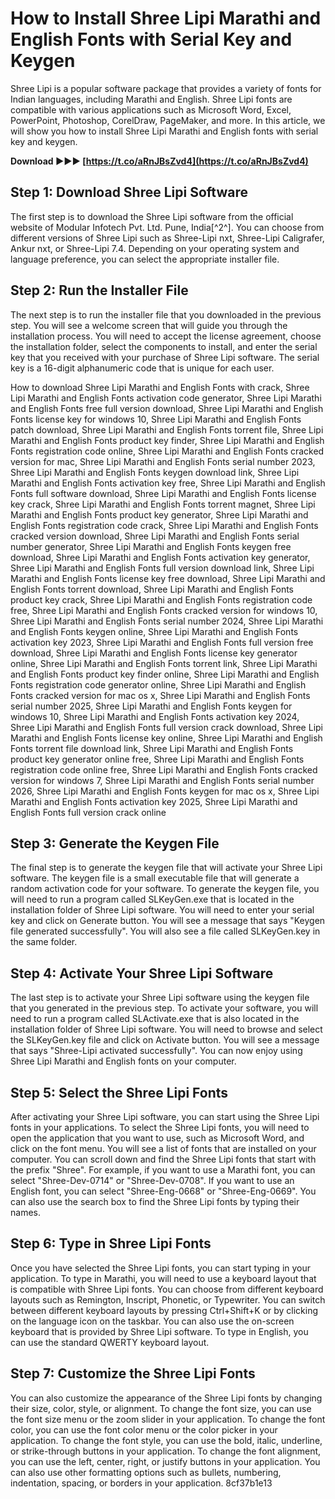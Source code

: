 
 
# How to Install Shree Lipi Marathi and English Fonts with Serial Key and Keygen
 
Shree Lipi is a popular software package that provides a variety of fonts for Indian languages, including Marathi and English. Shree Lipi fonts are compatible with various applications such as Microsoft Word, Excel, PowerPoint, Photoshop, CorelDraw, PageMaker, and more. In this article, we will show you how to install Shree Lipi Marathi and English fonts with serial key and keygen.
 
**Download ►►► [https://t.co/aRnJBsZvd4](https://t.co/aRnJBsZvd4)**


 
## Step 1: Download Shree Lipi Software
 
The first step is to download the Shree Lipi software from the official website of Modular Infotech Pvt. Ltd. Pune, India[^2^]. You can choose from different versions of Shree Lipi such as Shree-Lipi nxt, Shree-Lipi Caligrafer, Ankur nxt, or Shree-Lipi 7.4. Depending on your operating system and language preference, you can select the appropriate installer file.
 
## Step 2: Run the Installer File
 
The next step is to run the installer file that you downloaded in the previous step. You will see a welcome screen that will guide you through the installation process. You will need to accept the license agreement, choose the installation folder, select the components to install, and enter the serial key that you received with your purchase of Shree Lipi software. The serial key is a 16-digit alphanumeric code that is unique for each user.
 
How to download Shree Lipi Marathi and English Fonts with crack,  Shree Lipi Marathi and English Fonts activation code generator,  Shree Lipi Marathi and English Fonts free full version download,  Shree Lipi Marathi and English Fonts license key for windows 10,  Shree Lipi Marathi and English Fonts patch download,  Shree Lipi Marathi and English Fonts torrent file,  Shree Lipi Marathi and English Fonts product key finder,  Shree Lipi Marathi and English Fonts registration code online,  Shree Lipi Marathi and English Fonts cracked version for mac,  Shree Lipi Marathi and English Fonts serial number 2023,  Shree Lipi Marathi and English Fonts keygen download link,  Shree Lipi Marathi and English Fonts activation key free,  Shree Lipi Marathi and English Fonts full software download,  Shree Lipi Marathi and English Fonts license key crack,  Shree Lipi Marathi and English Fonts torrent magnet,  Shree Lipi Marathi and English Fonts product key generator,  Shree Lipi Marathi and English Fonts registration code crack,  Shree Lipi Marathi and English Fonts cracked version download,  Shree Lipi Marathi and English Fonts serial number generator,  Shree Lipi Marathi and English Fonts keygen free download,  Shree Lipi Marathi and English Fonts activation key generator,  Shree Lipi Marathi and English Fonts full version download link,  Shree Lipi Marathi and English Fonts license key free download,  Shree Lipi Marathi and English Fonts torrent download,  Shree Lipi Marathi and English Fonts product key crack,  Shree Lipi Marathi and English Fonts registration code free,  Shree Lipi Marathi and English Fonts cracked version for windows 10,  Shree Lipi Marathi and English Fonts serial number 2024,  Shree Lipi Marathi and English Fonts keygen online,  Shree Lipi Marathi and English Fonts activation key 2023,  Shree Lipi Marathi and English Fonts full version free download,  Shree Lipi Marathi and English Fonts license key generator online,  Shree Lipi Marathi and English Fonts torrent link,  Shree Lipi Marathi and English Fonts product key finder online,  Shree Lipi Marathi and English Fonts registration code generator online,  Shree Lipi Marathi and English Fonts cracked version for mac os x,  Shree Lipi Marathi and English Fonts serial number 2025,  Shree Lipi Marathi and English Fonts keygen for windows 10,  Shree Lipi Marathi and English Fonts activation key 2024,  Shree Lipi Marathi and English Fonts full version crack download,  Shree Lipi Marathi and English Fonts license key online,  Shree Lipi Marathi and English Fonts torrent file download link,  Shree Lipi Marathi and English Fonts product key generator online free,  Shree Lipi Marathi and English Fonts registration code online free,  Shree Lipi Marathi and English Fonts cracked version for windows 7,  Shree Lipi Marathi and English Fonts serial number 2026,  Shree Lipi Marathi and English Fonts keygen for mac os x,  Shree Lipi Marathi and English Fonts activation key 2025,  Shree Lipi Marathi and English Fonts full version crack online
 
## Step 3: Generate the Keygen File
 
The final step is to generate the keygen file that will activate your Shree Lipi software. The keygen file is a small executable file that will generate a random activation code for your software. To generate the keygen file, you will need to run a program called SLKeyGen.exe that is located in the installation folder of Shree Lipi software. You will need to enter your serial key and click on Generate button. You will see a message that says "Keygen file generated successfully". You will also see a file called SLKeyGen.key in the same folder.
 
## Step 4: Activate Your Shree Lipi Software
 
The last step is to activate your Shree Lipi software using the keygen file that you generated in the previous step. To activate your software, you will need to run a program called SLActivate.exe that is also located in the installation folder of Shree Lipi software. You will need to browse and select the SLKeyGen.key file and click on Activate button. You will see a message that says "Shree-Lipi activated successfully". You can now enjoy using Shree Lipi Marathi and English fonts on your computer.
  
## Step 5: Select the Shree Lipi Fonts
 
After activating your Shree Lipi software, you can start using the Shree Lipi fonts in your applications. To select the Shree Lipi fonts, you will need to open the application that you want to use, such as Microsoft Word, and click on the font menu. You will see a list of fonts that are installed on your computer. You can scroll down and find the Shree Lipi fonts that start with the prefix "Shree". For example, if you want to use a Marathi font, you can select "Shree-Dev-0714" or "Shree-Dev-0708". If you want to use an English font, you can select "Shree-Eng-0668" or "Shree-Eng-0669". You can also use the search box to find the Shree Lipi fonts by typing their names.
 
## Step 6: Type in Shree Lipi Fonts
 
Once you have selected the Shree Lipi fonts, you can start typing in your application. To type in Marathi, you will need to use a keyboard layout that is compatible with Shree Lipi fonts. You can choose from different keyboard layouts such as Remington, Inscript, Phonetic, or Typewriter. You can switch between different keyboard layouts by pressing Ctrl+Shift+K or by clicking on the language icon on the taskbar. You can also use the on-screen keyboard that is provided by Shree Lipi software. To type in English, you can use the standard QWERTY keyboard layout.
 
## Step 7: Customize the Shree Lipi Fonts
 
You can also customize the appearance of the Shree Lipi fonts by changing their size, color, style, or alignment. To change the font size, you can use the font size menu or the zoom slider in your application. To change the font color, you can use the font color menu or the color picker in your application. To change the font style, you can use the bold, italic, underline, or strike-through buttons in your application. To change the font alignment, you can use the left, center, right, or justify buttons in your application. You can also use other formatting options such as bullets, numbering, indentation, spacing, or borders in your application.
 8cf37b1e13
 
